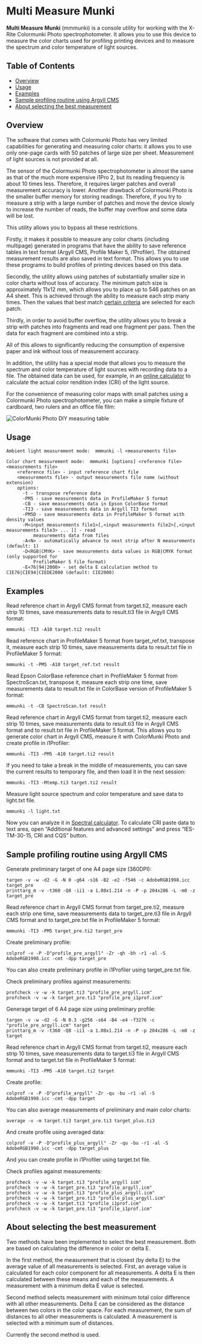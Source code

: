 # Multi Measure Munki
**Multi Measure Munki** (mmmunki) is a console utility for working with the X-Rite Colormunki Photo spectrophotometer. It allows you to use this device to measure the color charts used for profiling printing devices and to measure the spectrum and color temperature of light sources.

## Table of Contents

* [Overview](#overview)
* [Usage](#usage)
* [Examples](#examples)
* [Sample profiling routine using Argyll CMS](#sample-profiling-routine-using-argyll-cms)
* [About selecting the best measurement](#about-selecting-the-best-measurement)

## Overview

The software that comes with Colormunki Photo has very limited capabilities for generating and measuring color charts: it allows you to use only one-page cards with 50 patches of large size per sheet. Measurement of light sources is not provided at all.

The sensor of the Colormunki Photo spectrophotometer is almost the same as that of the much more expensive i1Pro 2, but its reading frequency is about 10 times less. Therefore, it requires larger patches and overall measurement accuracy is lower. Another drawback of Colormunki Photo is the smaller buffer memory for storing readings. Therefore, if you try to measure a strip with a large number of patches and move the device slowly to increase the number of reads, the buffer may overflow and some data will be lost.

This utility allows you to bypass all these restrictions.

Firstly, it makes it possible to measure any color charts (including multipage) generated in programs that have the ability to save reference tables in text format (Argyll CMS, Profile Maker 5, i1Profiler). The obtained measurement results are also saved in text format. This allows you to use these programs to build profiles of printing devices based on this data.

Secondly, the utility allows using patches of substantially smaller size in color charts without loss of accuracy. The minimum patch size is approximately 11x12 mm, which allows you to place up to 546 patches on an A4 sheet. This is achieved through the ability to measure each strip many times. Then the values that best match [certain criteria](#about-selecting-the-best-measurement) are selected for each patch.

Thirdly, in order to avoid buffer overflow, the utility allows you to break a strip with patches into fragments and read one fragment per pass. Then the data for each fragment are combined into a strip.

All of this allows to significantly reducing the consumption of expensive paper and ink without loss of measurement accuracy.

In addition, the utility has a special mode that allows you to measure the spectrum and color temperature of light sources with recording data to a file. The obtained data can be used, for example, in an [online calculator](https://cielab.xyz/spectralcalc_en.php) to calculate the actual color rendition index (CRI) of the light source.

For the convenience of measuring color maps with small patches using a Colormunki Photo spectrophotometer, you can make a simple fixture of cardboard, two rulers and an office file film:

![ColorMunki Photo DIY measuring table](https://skorpakov.github.io/images/mmmunki.jpg)

## Usage

    Ambient light measurement mode:  mmmunki -l <measurements file>
    
    Color chart measurement mode:  mmmunki [options] <reference file> <measurements file>
        <reference file> - input reference chart file
        <measurements file> - output measurements file name (without extension)
        options:
          -t - transpose reference data
          -PM5 - save measurements data in ProfileMaker 5 format
          -CB - save measurements data in Epson ColorBase format
          -TI3 - save measurements data in Argyll TI3 format
          -PM5D - save measurements data in ProfileMaker 5 format with density values
          -M<input measurements file1>[,<input measurements file2>[,<input measurements file3> ... ]] - read 
              measurements data from files
          -A<N> - automatically advance to next strip after N measurements (default: 1)
          -D<RGB|CMYK> - save measurements data values in RGB|CMYK format (only supported for 
              ProfileMaker 5 file format)
          -E<76|94|2000> - set delta E calculation method to CIE76|CIE94|CIEDE2000 (default: CIE2000)

## Examples

Read reference chart in Argyll CMS format from target.ti2, measure each strip 10 times, save measurements data to result.ti3 file in Argyll CMS format:

    mmmunki -TI3 -A10 target.ti2 result
    
Read reference chart in ProfileMaker 5 format from target_ref.txt, transpose it, measure each strip 10 times, save measurements data to result.txt file in ProfileMaker 5 format:

    mmmunki -t -PM5 -A10 target_ref.txt result
    
Read Epson ColorBase reference chart in ProfileMaker 5 format from SpectroScan.txt, transpose it, measure each strip one time, save measurements data to result.txt file in ColorBase version of ProfileMaker 5 format:

    mmmunki -t -CB SpectroScan.txt result
    
Read reference chart in Argyll CMS format from target.ti2, measure each strip 10 times, save measurements data to result.ti3 file in Argyll CMS format and to result.txt file in ProfileMaker 5 format. This allows you to generate color chart in Argyll CMS, measure it with ColorMunki Photo and create profile in i1Profiler:

    mmmunki -TI3 -PM5 -A10 target.ti2 result
    
If you need to take a break in the middle of measurements, you can save the current results to temporary file, and then load it in the next session:

    mmmunki -TI3 -Mtemp.ti3 target.ti2 result
    
Measure light source spectrum and color temperature and save data to light.txt file.

    mmmunki -l light.txt
    
Now you can analyze it in [Spectral calculator](https://cielab.xyz/spectralcalc_en.php). To calculate CRI paste data to text area, open “Additional features and advanced settings” and press “IES-TM-30-15, CRI and CQS” button.

## Sample profiling routine using Argyll CMS

Generate preliminary target of one A4 page size (360DPI):

    targen -v -w -d2 -G -N 0 -g64 -s16 -B2 -e2 -f546 -c AdobeRGB1998.icc target_pre
    printtarg_m -v -t360 -Q8 -ii1 -a 1.08x1.214 -n -P -p 204x286 -L -m0 -z target_pre
    
Read reference chart in Argyll CMS format from target_pre.ti2, measure each strip one time, save measurements data to target_pre.ti3 file in Argyll CMS format and to target_pre.txt file in ProfileMaker 5 format:

    mmmunki -TI3 -PM5 target_pre.ti2 target_pre
    
Create preliminary profile:

    colprof -v -P -D"profile_pre_argyll" -Zr -qh -bh -r1 -al -S AdobeRGB1998.icc -cmt -dpp target_pre
    
You can also create preliminary profile in i1Profiler using target_pre.txt file.

Check preliminary profiles against measurements:

    profcheck -v -w -k target.ti3 "profile_pre_argyll.icm"
    profcheck -v -w -k target_pre.ti3 "profile_pre_i1prof.icm"
    
Generage target of 6 A4 page size using preliminary profile:

    targen -v -w -d2 -G -N 0.3 -g256 -s64 -B4 -e4 -f3276 -c "profile_pre_argyll.icm" target
    printtarg_m -v -t360 -Q8 -ii1 -a 1.08x1.214 -n -P -p 204x286 -L -m0 -z target
    
Read reference chart in Argyll CMS format from target.ti2, measure each strip 10 times, save measurements data to target.ti3 file in Argyll CMS format and to target.txt file in ProfileMaker 5 format:

    mmmunki -TI3 -PM5 -A10 target.ti2 target

Create profile:

    colprof -v -P -D"profile_argyll" -Zr -qu -bu -r1 -al -S AdobeRGB1998.icc -cmt -dpp target
    
You can also average measurements of preliminary and main color charts:

    average -v -m target.ti3 target_pre.ti3 target_plus.ti3
    
And create profile using averaged data:

    colprof -v -P -D"profile_plus_argyll" -Zr -qu -bu -r1 -al -S AdobeRGB1998.icc -cmt -dpp target_plus
    
And you can create profile in i1Profiler using target.txt file.

Check profiles against measurements:

    profcheck -v -w -k target.ti3 "profile_argyll icm"
    profcheck -v -w -k target_pre.ti3 "profile_argyll.icm"
    profcheck -v -w -k target.ti3 "profile_plus_argyll.icm"
    profcheck -v -w -k target_pre.ti3 "profile_plus_argyll.icm"
    profcheck -v -w -k target.ti3 "profile_i1prof.icm"	
    profcheck -v -w -k target_pre.ti3 "profile_i1prof.icm"

## About selecting the best measurement

Two methods have been implemented to select the best measurement. Both are based on calculating the difference in color or delta E. 

In the first method, the measurement that is closest (by delta E) to the average value of all measurements is selected. First, an average value is calculated for each color component for all measurements. A delta E is then calculated between these means and each of the measurements. A measurement with a minimum delta E value is selected.

Second method selects measurement with minimum total color difference with all other measurements. Delta E can be considered as the distance between two colors in the color space. For each measurement, the sum of distances to all other measurements is calculated. A measurement is selected with a minimum sum of distances.

Currently the second method is used.
